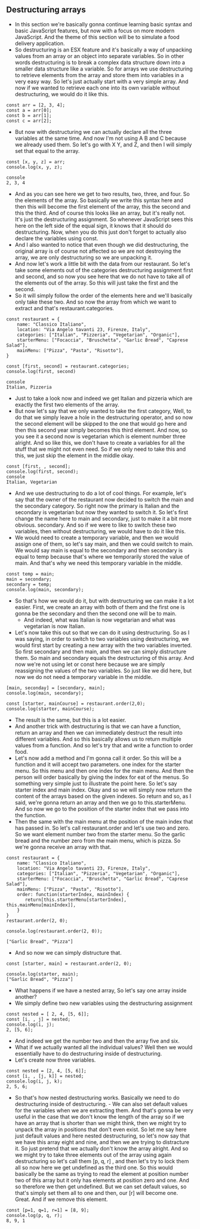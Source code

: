 ## Destructuring arrays

- In this section we're basically gonna continue learning basic syntax and basic JavaScript features, but now with a focus on more modern JavaScript. And the theme of this section will be to simulate a food delivery application.
- So destructuring is an ESX feature and it's basically a way of unpacking values from an array or an object into separate variables. So in other words destructuring is to break a complex data structure down into a smaller data structure like a variable. So for arrays we use destructuring to retrieve elements from the array and store them into variables in a very easy way. So let's just actually start with a very simple array. And now if we wanted to retrieve each one into its own variable without destructuring, we would do it like this.
```
const arr = [2, 3, 4];
const a = arr[0];
const b = arr[1];
const c = arr[2];

```
- But now with destructuring we can actually declare all the three variables at the same time.  And now I'm not using A B and C because we already used them. So let's go with X Y, and Z, and then I will simply set that equal to the array.
```
const [x, y, z] = arr;
console.log(x, y, z);

console
2, 3, 4
```
- And as you can see here we get to two results, two, three, and four. So the elements of the array. So basically we write this syntax here and then this will become the first element of the array, this the second and this the third.  And of course this looks like an array, but it's really not. It's just the destructuring assignment. So whenever JavaScript sees this here on the left side of the equal sign, it knows that it should do destructuring. Now, when you do this just don't forget to actually also declare the variables using const. 
- And I also wanted to notice that even though we did destructuring, the original array is of course not affected so we are not destroying the array, we are only destructuring so we are unpacking it.
- And now let's work a little bit with the data from our restaurant. So let's take some elements out of the categories destructuring assignment first and second, and so now you see here that we do not have to take all of the elements out of the array. So this will just take the first and the second. 
- So it will simply follow the order of the elements here and we'll basically only take these two. And so now the array from which we want to extract and that's restaurant.categories.
```
const restaurant = {
    name: "Classico Italiano",
    location: "Via Angelo tavanti 23, Firenze, Italy",
    categories: ["Italian", "Pizzeria", "Vegetarian", "Organic"],
    starterMenu: ["Focaccia", "Bruschetta", "Garlic Bread", "Caprese Salad"],
    mainMenu: ["Pizza", "Pasta", "Risotto"],
}

const [first, second] = restaurant.categories;
console.log(first, second)

console
Italian, Pizzeria
```
- Just to take a look now and indeed we get Italian and pizzeria which are exactly the first two elements of the array.
- But now let's say that we only wanted to take the first category, Well, to do that we simply leave a hole in the destructuring operator, and so now the second element will be skipped to the one that would go here and then this second year simply becomes this third element. And now, so you see it a second now is vegetarian which is element number three alright. And so like this, we don't have to create a variables for all the stuff that we might not even need. So if we only need to take this and this, we just skip the element in the middle okay.
```
const [first, , second];
console.log(first, second);
console
Italian, Vegetarian
```
- And we use destructuring to do a lot of cool things. For example, let's say that the owner of the restaurant now decided to switch the main and the secondary category. So right now the primary is Italian and the secondary is vegetarian but now they wanted to switch it. So let's first change the name here to main and secondary, just to make it a bit more obvious. secondary. And so if we were to like to switch these two variables, then without destructuring, we would have to do it like this.
- We would need to create a temporary variable, and then we would assign one of them, so let's say main, and then we could switch to main. We would say main is equal to the secondary and then secondary is equal to temp because that's where we temporarily stored the value of main.
And that's why we need this temporary variable in the middle. 
```
const temp = main;
main = secondary;
secondary = temp;
console.log(main, secondary);
```
- So that's how we would do it, but with destructuring we can make it a lot easier.
  First, we create an array with both of them and the first one is gonna be the secondary and then the second one will be to main. 
  - And indeed, what was Italian is now vegetarian and what was vegetarian is now Italian. 
- Let's now take this out so that we can do it using destructuring. So as I was saying, in order to switch to two variables using destructuring, we would first start by creating a new array with the two variables inverted. So first secondary and then main, and then we can simply distructure them. So main and secondary equals the destructuring of this array. And now we're not using let or const here because we are simply reassigning the values of the two variables. So just like we did here, but now we do not need a temporary variable in the middle. 
```
[main, seconday] = [secondary, main];
console.log(main, secondary);

const [starter, mainCourse] = restaurant.order(2,0);
console.log(starter, mainCourse);
```
- The result is the same, but this is a lot easier. 
- And another trick with destructuring is that we can have a function, return an array and then we can immediately destruct the result into different variables. And so this basically allows us to return multiple values from a function. And so let's try that and write a function to order food. 
- Let's now add a method and I'm gonna call it order. So this will be a function and it will accept two parameters. one index for the starter menu. So this menu and then one index for the main menu. And then the person will order basically by giving the index for eat of the menus. So something very simple just to illustrate the point here. So let's say starter index and main index. Okay and so we will simply now return the content of the arrays based on the given indexes. So return and so, as I said, we're gonna return an array and then we go to this.starterMenu. And so now we go to the position of the starter index that we pass into the function.
- Then the same with the main menu at the position of the main index that has passed in. So let's call  restaurant.order and let's use two and zero. So we want element number two from the starter menu. So the garlic bread and the number zero from the main menu, which is pizza. So we're gonna receive an array with that.
```
const restaurant = {
    name: "Classico Italiano",
    location: "Via Angelo tavanti 23, Firenze, Italy",
    categories: ["Italian", "Pizzeria", "Vegetarian", "Organic"],
    starterMenu: ["Focaccia", "Bruschetta", "Garlic Bread", "Caprese Salad"],
    mainMenu: ["Pizza", "Pasta", "Risotto"],
    order: function(starterIndex, mainIndex) {
       return[this.starterMenu[starterIndex], this.mainMenu[mainIndex]],
    }
}
restaurant.order(2, 0);

console.log(restaurant.order(2, 0));

["Garlic Bread", "Pizza"]
```
- And so now we can simply distructure that. 
```
const [starter, main] = restaurant.order(2, 0);

console.log(starter, main);
["Garlic Bread", "Pizza"]
```
- What happens if we have a nested array, So let's say one array inside another? 
- We simply define two new variables using the destructuring assignment  
```
const nested = [ 2, 4, [5, 6]];
const [i, , j] = nested;
console.log(i, j);
2, [5, 6];
```
- And indeed we get the number two and then the array five and six. 
- What if we actually wanted all the individual values? Well then we would essentially have to do destructuring inside of destructuring. 
- Let's create now three variables.
```
const nested = [2, 4, [5, 6]];
const [i, , [j, k]] = nested;
console.log(i, j, k);
2, 5, 6;
```
- So that's how nested destructuring works. Basically we need to do destructuring inside of destructuring.   - We can also set default values for the variables when we are extracting them. And that's gonna be very useful in the case that we don't know the length of the array so if we have an array that is shorter than we might think, then we might try to unpack the array in positions that don't even exist. So let me say here just default values and here nested destructuring, so let's now say that we have this array eight and nine, and then we are trying to distracture it. So just pretend that we actually don't know the array alright. And so we might try to take three elements out of the array using again destructuring so let's call them [p, q, r] , and then let's try to lock them all so now here we get undefined as the third one. So this would basically be the same as trying to read the element at position number two of this array but it only has elements at position zero and one. And so therefore we then get undefined. But we can set default values, so that's simply set them all to one and then, our [r] will become one. Great. And if we remove this element.
```
const [p=1, q=1, r=1] = [8, 9];
console.log(p, q, r);
8, 9, 1